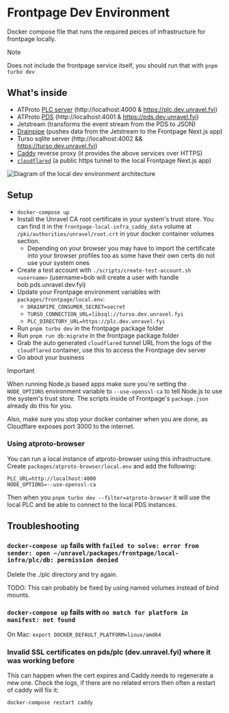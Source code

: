 # Frontpage Dev Environment

Docker compose file that runs the required peices of infrastructure for frontpage locally.

> [!NOTE]
> Does not include the frontpage service itself, you should run that with `pnpm turbo dev`

## What's inside

- ATProto [PLC server](https://github.com/did-method-plc/did-method-plc) (http://localhost:4000 & https://plc.dev.unravel.fyi)
- ATProto [PDS](https://github.com/bluesky-social/pds) (http://localhost:4001 & https://pds.dev.unravel.fyi)
- Jetstream (transforms the event stream from the PDS to JSON)
- [Drainpipe](../../../packages-rs/drainpipe/README.md) (pushes data from the Jetstream to the Frontpage Next.js app)
- Turso sqlite server (http://localhost:4002 && https://turso.dev.unravel.fyi)
- [Caddy](https://caddyserver.com/) reverse proxy (it provides the above services over HTTPS)
- [`cloudflared`](https://developers.cloudflare.com/cloudflare-one/connections/connect-networks/do-more-with-tunnels/trycloudflare/) (a public https tunnel to the local Frontpage Next.js app)

![Diagram of the local dev environment architecture](https://github.com/user-attachments/assets/720afae8-c9e8-4648-b22d-ae47daccb599)

## Setup

- `docker-compose up`
- Install the Unravel CA root certificate in your system's trust store. You can find it in the `frontpage-local-infra_caddy_data` volume at `/pki/authorities/unravel/root.crt` in your docker container volumes section.
  - Depending on your browser you may have to import the certificate into your browser profiles too as some have their own certs do not use your system ones
- Create a test account with `./scripts/create-test-account.sh <username>` (username=bob will create a user with handle bob.pds.unravel.dev.fyi)
- Update your Frontpage environment variables with `packages/frontpage/local.env`:
  - `DRAINPIPE_CONSUMER_SECRET=secret`
  - `TURSO_CONNECTION_URL=libsql://turso.dev.unravel.fyi`
  - `PLC_DIRECTORY_URL=https://plc.dev.unravel.fyi`
- Run `pnpm turbo dev` in the frontpage package folder
- Run `pnpm run db:migrate` in the frontpage package folder
- Grab the auto generated `cloudflared` tunnel URL from the logs of the `cloudflared` container, use this to access the Frontpage dev server
- Go about your business

> [!IMPORTANT]
> When running Node.js based apps make sure you're setting the `NODE_OPTIONS` environment variable to `--use-openssl-ca` to tell Node.js to use the system's trust store. The scripts inside of Frontpage's `package.json` already do this for you.
>
> Also, make sure you stop your docker container when you are done, as Cloudflare exposes port 3000 to the internet.

### Using atproto-browser

You can run a local instance of atproto-browser using this infrastructure. Create `packages/atproto-browser/local.env` and add the following:

```env
PLC_URL=http://localhost:4000
NODE_OPTIONS=--use-openssl-ca
```

Then when you `pnpm turbo dev --filter=atproto-browser` it will use the local PLC and be able to connect to the local PDS instances.

## Troubleshooting

### `docker-compose up` fails with `failed to solve: error from sender: open ~/unravel/packages/frontpage/local-infra/plc/db: permission denied`

Delete the ./plc directory and try again.

TODO: This can probably be fixed by using named volumes instead of bind mounts.

### `docker-compose up` fails with `no match for platform in manifest: not found`

On Mac: `export DOCKER_DEFAULT_PLATFORM=linux/amd64`

### Invalid SSL certificates on pds/plc (dev.unravel.fyi) where it was working before

This can happen when the cert expires and Caddy needs to regenerate a new one. Check the logs, if there are no related errors then often a restart of caddy will fix it:

```
docker-compose restart caddy
```
